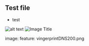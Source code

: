 ## Test file
* test

![alt text](https://github.com/recdnsfp/recdnsfp.github.io/blob/master/images/vingerprintDNS.jpg "recdnsfp")
![Image Title](%base_url%/images/vingerprintDNS200.png)

image:
  feature: vingerprintDNS200.png
